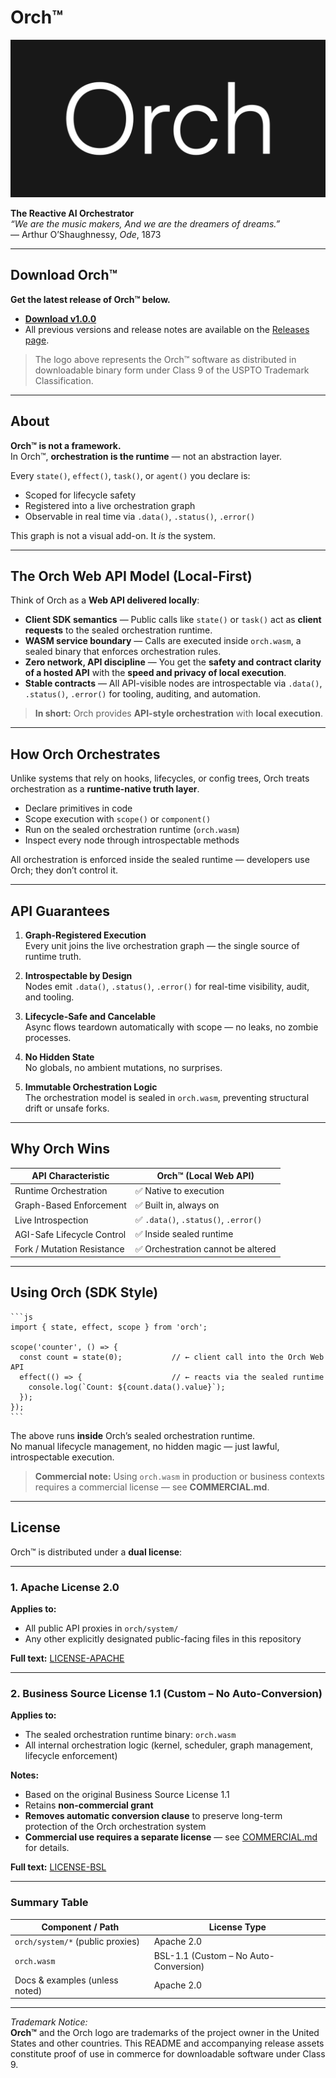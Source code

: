 # Orch™

![Orch Logo](./website/assets/banner.png)

**The Reactive AI Orchestrator**  
*“We are the music makers, And we are the dreamers of dreams.”*  
— Arthur O’Shaughnessy, *Ode*, 1873

---

## Download Orch™

**Get the latest release of Orch™ below.**

- **[Download v1.0.0](https://github.com/yourusername/orch/releases/latest)**  
- All previous versions and release notes are available on the [Releases page](https://github.com/yourusername/orch/releases).

> The logo above represents the Orch™ software as distributed in downloadable binary form under Class 9 of the USPTO Trademark Classification.

---

## About

**Orch™ is not a framework.**  
In Orch™, **orchestration is the runtime** — not an abstraction layer.

Every `state()`, `effect()`, `task()`, or `agent()` you declare is:

- Scoped for lifecycle safety  
- Registered into a live orchestration graph  
- Observable in real time via `.data()`, `.status()`, `.error()`

This graph is not a visual add-on. It *is* the system.

---

## The Orch Web API Model (Local-First)

Think of Orch as a **Web API delivered locally**:

- **Client SDK semantics** — Public calls like `state()` or `task()` act as **client requests** to the sealed orchestration runtime.  
- **WASM service boundary** — Calls are executed inside `orch.wasm`, a sealed binary that enforces orchestration rules.  
- **Zero network, API discipline** — You get the **safety and contract clarity of a hosted API** with the **speed and privacy of local execution**.  
- **Stable contracts** — All API-visible nodes are introspectable via `.data()`, `.status()`, `.error()` for tooling, auditing, and automation.

> **In short:** Orch provides **API-style orchestration** with **local execution**.

---

## How Orch Orchestrates

Unlike systems that rely on hooks, lifecycles, or config trees, Orch treats orchestration as a **runtime-native truth layer**.

- Declare primitives in code  
- Scope execution with `scope()` or `component()`  
- Run on the sealed orchestration runtime (`orch.wasm`)  
- Inspect every node through introspectable methods

All orchestration is enforced inside the sealed runtime — developers use Orch; they don’t control it.

---

## API Guarantees

1. **Graph-Registered Execution**  
   Every unit joins the live orchestration graph — the single source of runtime truth.

2. **Introspectable by Design**  
   Nodes emit `.data()`, `.status()`, `.error()` for real-time visibility, audit, and tooling.

3. **Lifecycle-Safe and Cancelable**  
   Async flows teardown automatically with scope — no leaks, no zombie processes.

4. **No Hidden State**  
   No globals, no ambient mutations, no surprises.

5. **Immutable Orchestration Logic**  
   The orchestration model is sealed in `orch.wasm`, preventing structural drift or unsafe forks.

---

## Why Orch Wins

| API Characteristic             | Orch™ (Local Web API)                  |
|--------------------------------|----------------------------------------|
| Runtime Orchestration          | ✅ Native to execution                 |
| Graph-Based Enforcement        | ✅ Built in, always on                 |
| Live Introspection             | ✅ `.data()`, `.status()`, `.error()`  |
| AGI-Safe Lifecycle Control     | ✅ Inside sealed runtime               |
| Fork / Mutation Resistance     | ✅ Orchestration cannot be altered     |

---

## Using Orch (SDK Style)

    ```js
    import { state, effect, scope } from 'orch';

    scope('counter', () => {
      const count = state(0);           // ← client call into the Orch Web API
      effect(() => {                    // ← reacts via the sealed runtime
        console.log(`Count: ${count.data().value}`);
      });
    });
    ```

The above runs **inside** Orch’s sealed orchestration runtime.  
No manual lifecycle management, no hidden magic — just lawful, introspectable execution.

> **Commercial note:** Using `orch.wasm` in production or business contexts requires a commercial license — see **COMMERCIAL.md**.

---

## License

Orch™ is distributed under a **dual license**:

---

### 1. Apache License 2.0

**Applies to:**

- All public API proxies in `orch/system/`
- Any other explicitly designated public-facing files in this repository

**Full text:** [LICENSE-APACHE](./LICENSE-APACHE.md)

---

### 2. Business Source License 1.1 (Custom – No Auto-Conversion)

**Applies to:**

- The sealed orchestration runtime binary: `orch.wasm`
- All internal orchestration logic (kernel, scheduler, graph management, lifecycle enforcement)

**Notes:**

- Based on the original Business Source License 1.1  
- Retains **non-commercial grant**  
- **Removes automatic conversion clause** to preserve long-term protection of the Orch orchestration system  
- **Commercial use requires a separate license** — see [COMMERCIAL.md](./COMMERCIAL.md) for details.

**Full text:** [LICENSE-BSL](./LICENSE-BSL.md)

---

### Summary Table

| Component / Path                | License Type                                      |
|---------------------------------|---------------------------------------------------|
| `orch/system/*` (public proxies)| Apache 2.0                                        |
| `orch.wasm`                     | BSL-1.1 (Custom – No Auto-Conversion)             |
| Docs & examples (unless noted)  | Apache 2.0                                        |

---

*Trademark Notice:*  
**Orch™** and the Orch logo are trademarks of the project owner in the United States and other countries. This README and accompanying release assets constitute proof of use in commerce for downloadable software under Class 9.